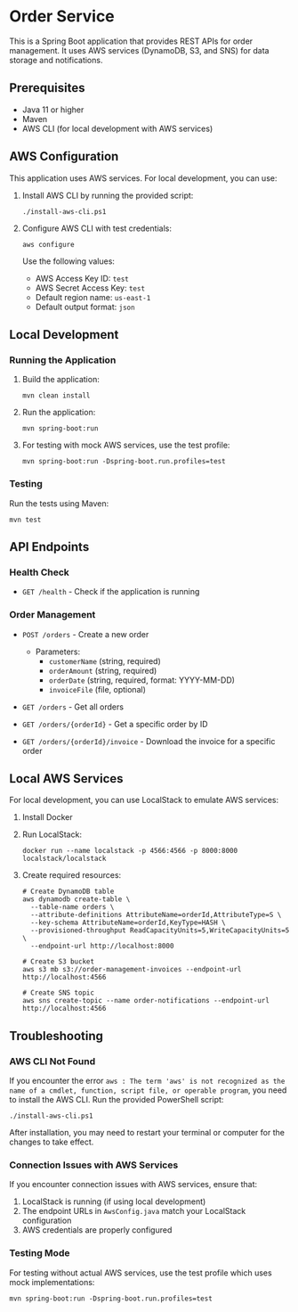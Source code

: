 # Order Service

This is a Spring Boot application that provides REST APIs for order management. It uses AWS services (DynamoDB, S3, and SNS) for data storage and notifications.

## Prerequisites

- Java 11 or higher
- Maven
- AWS CLI (for local development with AWS services)

## AWS Configuration

This application uses AWS services. For local development, you can use:

1. Install AWS CLI by running the provided script:
   ```
   ./install-aws-cli.ps1
   ```

2. Configure AWS CLI with test credentials:
   ```
   aws configure
   ```
   Use the following values:
   - AWS Access Key ID: `test`
   - AWS Secret Access Key: `test`
   - Default region name: `us-east-1`
   - Default output format: `json`

## Local Development

### Running the Application

1. Build the application:
   ```
   mvn clean install
   ```

2. Run the application:
   ```
   mvn spring-boot:run
   ```

3. For testing with mock AWS services, use the test profile:
   ```
   mvn spring-boot:run -Dspring-boot.run.profiles=test
   ```

### Testing

Run the tests using Maven:
```
mvn test
```

## API Endpoints

### Health Check
- `GET /health` - Check if the application is running

### Order Management
- `POST /orders` - Create a new order
  - Parameters:
    - `customerName` (string, required)
    - `orderAmount` (string, required)
    - `orderDate` (string, required, format: YYYY-MM-DD)
    - `invoiceFile` (file, optional)

- `GET /orders` - Get all orders

- `GET /orders/{orderId}` - Get a specific order by ID

- `GET /orders/{orderId}/invoice` - Download the invoice for a specific order

## Local AWS Services

For local development, you can use LocalStack to emulate AWS services:

1. Install Docker

2. Run LocalStack:
   ```
   docker run --name localstack -p 4566:4566 -p 8000:8000 localstack/localstack
   ```

3. Create required resources:
   ```
   # Create DynamoDB table
   aws dynamodb create-table \
     --table-name orders \
     --attribute-definitions AttributeName=orderId,AttributeType=S \
     --key-schema AttributeName=orderId,KeyType=HASH \
     --provisioned-throughput ReadCapacityUnits=5,WriteCapacityUnits=5 \
     --endpoint-url http://localhost:8000

   # Create S3 bucket
   aws s3 mb s3://order-management-invoices --endpoint-url http://localhost:4566

   # Create SNS topic
   aws sns create-topic --name order-notifications --endpoint-url http://localhost:4566
   ```

## Troubleshooting

### AWS CLI Not Found

If you encounter the error `aws : The term 'aws' is not recognized as the name of a cmdlet, function, script file, or operable program`, you need to install the AWS CLI. Run the provided PowerShell script:

```
./install-aws-cli.ps1
```

After installation, you may need to restart your terminal or computer for the changes to take effect.

### Connection Issues with AWS Services

If you encounter connection issues with AWS services, ensure that:

1. LocalStack is running (if using local development)
2. The endpoint URLs in `AwsConfig.java` match your LocalStack configuration
3. AWS credentials are properly configured

### Testing Mode

For testing without actual AWS services, use the test profile which uses mock implementations:

```
mvn spring-boot:run -Dspring-boot.run.profiles=test
```